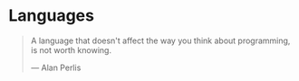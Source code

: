 # Languages

> A language that doesn't affect the way you think about programming, is not worth knowing.
>
> &mdash; Alan Perlis
